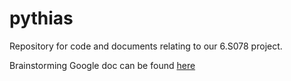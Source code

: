 pythias
=======

Repository for code and documents relating to our 6.S078 project.

Brainstorming Google doc can be found [here](https://docs.google.com/document/d/1nvECgtORe3I9WcqwT7t-S56VPBlJPccw552tT8bcUdo/edit)
